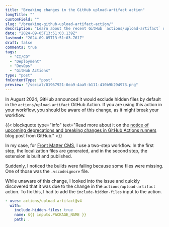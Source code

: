 ```yaml
---
title: "Breaking changes in the GitHub upload-artifact action"
longTitle: ""
customField: ""
slug: "/breaking-github-upload-artifact-action/"
description: "Learn about the recent GitHub `actions/upload-artifact` update that excludes hidden files by default, impacting workflows."
date: "2024-09-05T13:51:03.139Z"
lastmod: "2024-09-05T13:51:03.761Z"
draft: false
comments: true
tags:
  - "CI/CD"
  - "Deployment"
  - "DevOps"
  - "GitHub Actions"
type: "post"
fmContentType: "post"
preview: "/social/01967921-0ea9-4aa5-b111-410b9b294973.png"
---
```


In August 2024, GitHub announced it would exclude hidden files by default in the `actions/upload-artifact` GitHub Action. If you are using this action in your workflow, you should be aware of this change, as it might break your workflow.

{{< blockquote type="info" text="Read more about it on the [notice of upcoming deprecations and breaking changes in GitHub Actions runners](https://github.blog/changelog/2024-08-19-notice-of-upcoming-deprecations-and-breaking-changes-in-github-actions-runners/) blog post from GitHub." >}}

In my case, for [Front Matter CMS](https://frontmatter.codes), I use a two-step workflow. In the first step, the localization files are generated, and in the second step, the extension is built and published.

Suddenly, I noticed the builds were failing because some files were missing. One of those was the `.vscodeignore` file.

While unaware of this change, I looked into the issue and quickly discovered that it was due to the change in the `actions/upload-artifact` action. To fix this, I had to add the `include-hidden-files` input to the action.

```yaml {hl_lines="3"}
- uses: actions/upload-artifact@v4
  with:
    include-hidden-files: true
    name: ${{ inputs.PACKAGE_NAME }}
    path: .
```